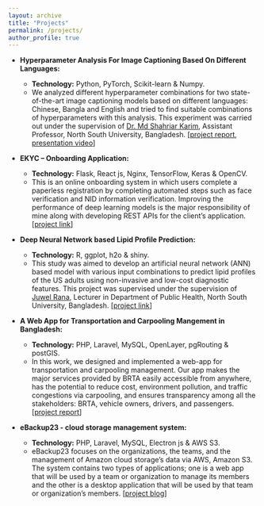 ```yaml
---
layout: archive
title: "Projects"
permalink: /projects/
author_profile: true
---
```


* **Hyperparameter Analysis For Image Captioning Based On Different Languages:**
  * **Technology:** Python, PyTorch, Scikit-learn & Numpy. 
  * We analyzed different hyperparameter combinations for two state-of-the-art image captioning models based on different languages: Chinese, Bangla and English and tried to find suitable combinations of hyperparameters with this analysis. This experiment was carried out under the supervision of [Dr. Md Shahriar Karim](http://ece.northsouth.edu/people/md-shahriar-karim/), Assistant Professor, North South University, Bangladesh. [[project report](../files/projects/499/CSE499_Final_Project_Report_V2_sig_added.pdf), [presentation video](../files/projects/499/CSE499_Video_Presentation_Final_convert.mp4)]

* **EKYC – Onboarding Application:**
  * **Technology:** Flask, React js, Nginx, TensorFlow, Keras & OpenCV.
  * This is an online onboarding system in which users complete a paperless registration by completing automated steps such as face verification and NID information verification. Improving the performance of deep learning models is the major responsibility of mine along with developing REST APIs for the client’s application. [[project link](https://ekyc.ml:5000/)]

* **Deep  Neural Network based Lipid Profile Prediction:**
  * **Technology:** R, ggplot, h2o & shiny. 
  * This study was aimed to develop an artificial neural network (ANN) based model with various input combinations to predict lipid profiles of the US adults using non-invasive and low-cost diagnostic features. This project was supervised under the supervision of [Juwel Rana](http://www.northsouth.edu/faculty-members/shls/pbh/juwel-rana.html), Lecturer in Department of Public Health, North South University, Bangladesh. [[project link](https://jrana.shinyapps.io/lipidr/)]


* **A Web App for Transportation and Carpooling Mangement in Bangladesh:**
  * **Technology:** PHP, Laravel, MySQL, OpenLayer, pgRouting & postGIS.
  * In this work, we designed and implemented a web-app for transportation and carpooling management. Our app makes the major services provided by BRTA easily accessible from anywhere, has the potential to reduce cost, environment pollution, and traffic congestions via carpooling, and ensures transparency among all the stakeholders: BRTA, vehicle owners, drivers, and passengers. [[project report](../files/projects/299/A_Web_App_for_Transportation_and_Carpooling_Mangement_in_Bangladesh.pdf)]

* **eBackup23 - cloud storage management system:**
  * **Technology:** PHP, Laravel, MySQL, Electron js & AWS S3. 
  * eBackup23 focuses on the organizations, the teams, and the management of Amazon cloud storage’s data via AWS, Amazon S3. The system contains two types of applications; one is a web app that will be used by a team or organization to manage its members and the other is a desktop application that will be used by that team or organization’s members. [[project blog](https://brainstation-23.com/ebackup-23-backup-solution-with-aws/)]
  
  
